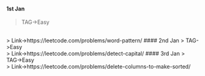 #### 1st Jan
> TAG->Easy
<br>
> Link->https://leetcode.com/problems/word-pattern/
#### 2nd Jan
> TAG->Easy
<br>
> Link->https://leetcode.com/problems/detect-capital/
#### 3rd Jan
> TAG->Easy
<br>
> Link->https://leetcode.com/problems/delete-columns-to-make-sorted/
